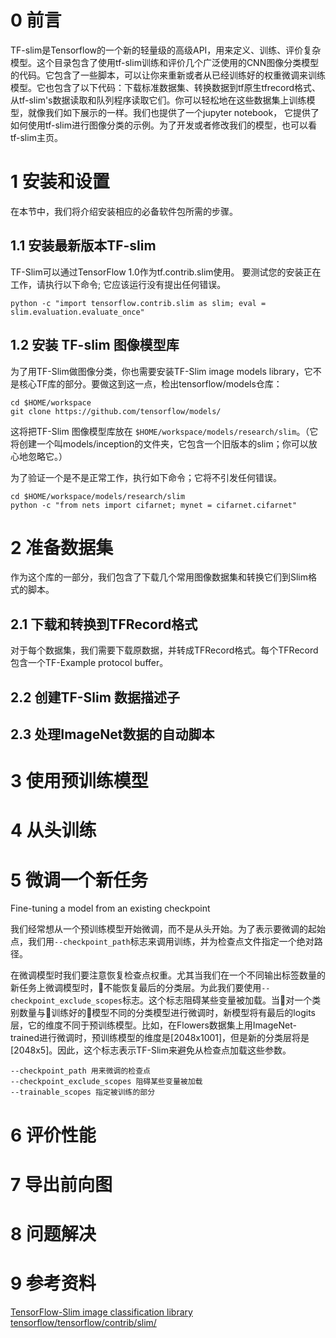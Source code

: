# 0 前言
TF-slim是Tensorflow的一个新的轻量级的高级API，用来定义、训练、评价复杂模型。这个目录包含了使用tf-slim训练和评价几个广泛使用的CNN图像分类模型的代码。它包含了一些脚本，可以让你来重新或者从已经训练好的权重微调来训练模型。它也包含了以下代码：下载标准数据集、转换数据到tf原生tfrecord格式、从tf-slim's数据读取和队列程序读取它们。你可以轻松地在这些数据集上训练模型，就像我们如下展示的一样。我们也提供了一个jupyter notebook， 它提供了如何使用tf-slim进行图像分类的示例。为了开发或者修改我们的模型，也可以看tf-slim主页。

# 1 安装和设置
在本节中，我们将介绍安装相应的必备软件包所需的步骤。

## 1.1 安装最新版本TF-slim
TF-Slim可以通过TensorFlow 1.0作为tf.contrib.slim使用。 要测试您的安装正在工作，请执行以下命令; 它应该运行没有提出任何错误。
```
python -c "import tensorflow.contrib.slim as slim; eval = slim.evaluation.evaluate_once"
```

## 1.2 安装 TF-slim 图像模型库
为了用TF-Slim做图像分类，你也需要安装TF-Slim image models library，它不是核心TF库的部分。要做这到这一点，检出tensorflow/models仓库：
```
cd $HOME/workspace
git clone https://github.com/tensorflow/models/
```
这将把TF-Slim 图像模型库放在 ```$HOME/workspace/models/research/slim```。（它将创建一个叫models/inception的文件夹，它包含一个旧版本的slim；你可以放心地忽略它。）

为了验证一个是不是正常工作，执行如下命令；它将不引发任何错误。
```
cd $HOME/workspace/models/research/slim
python -c "from nets import cifarnet; mynet = cifarnet.cifarnet"
```

# 2 准备数据集
作为这个库的一部分，我们包含了下载几个常用图像数据集和转换它们到Slim格式的脚本。

## 2.1 下载和转换到TFRecord格式
对于每个数据集，我们需要下载原数据，并转成TFRecord格式。每个TFRecord包含一个TF-Example protocol buffer。

## 2.2 创建TF-Slim 数据描述子

## 2.3 处理ImageNet数据的自动脚本


# 3 使用预训练模型

# 4 从头训练

# 5 微调一个新任务
Fine-tuning a model from an existing checkpoint

我们经常想从一个预训练模型开始微调，而不是从头开始。为了表示要微调的起始点，我们用```--checkpoint_path```标志来调用训练，并为检查点文件指定一个绝对路径。

在微调模型时我们要注意恢复检查点权重。尤其当我们在一个不同输出标签数量的新任务上微调模型时，不能恢复最后的分类层。为此我们要使用```--checkpoint_exclude_scopes```标志。这个标志阻碍某些变量被加载。当对一个类别数量与训练好的模型不同的分类模型进行微调时，新模型将有最后的logits层，它的维度不同于预训练模型。比如，在Flowers数据集上用ImageNet-trained进行微调时，预训练模型的维度是[2048x1001]，但是新的分类层将是[2048x5]。因此，这个标志表示TF-Slim来避免从检查点加载这些参数。

```
--checkpoint_path 用来微调的检查点
--checkpoint_exclude_scopes 阻碍某些变量被加载
--trainable_scopes 指定被训练的部分
```

# 6 评价性能
# 7 导出前向图
# 8 问题解决

# 9 参考资料
[TensorFlow-Slim image classification library](https://github.com/tensorflow/models/tree/master/slim)
[tensorflow/tensorflow/contrib/slim/](https://github.com/tensorflow/tensorflow/tree/master/tensorflow/contrib/slim)


